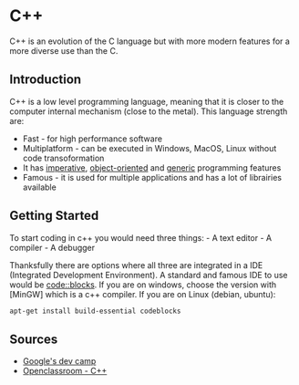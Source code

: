 # C++

C++ is an evolution of the C language but with more modern features for a more diverse use than the C.

## Introduction

C++ is a low level programming language, meaning that it is closer to the computer internal mechanism (close to the metal).
This language strength are:

- Fast - for high performance software
- Multiplatform - can be executed in Windows, MacOS, Linux without code transoformation
- It has [imperative](https://en.wikipedia.org/wiki/Imperative_programming), [object-oriented](https://en.wikipedia.org/wiki/Object-oriented_programming) and [generic](https://en.wikipedia.org/wiki/Generic_programming) programming features
- Famous - it is used for multiple applications and has a lot of librairies available

## Getting Started

To start coding in c++ you would need three things:
    - A text editor
    - A compiler
    - A debugger

Thanksfully there are options where all three are integrated in a IDE (Integrated Development Environment).
A standard and famous IDE to use would be [code::blocks](http://www.codeblocks.org/downloads/26). If you are on windows, choose the version with [MinGW] which is a c++ compiler.
If you are on Linux (debian, ubuntu):

```bash
apt-get install build-essential codeblocks
```

## Sources

- [Google's dev camp](https://techdevguide.withgoogle.com/paths/foundational/sequence-2/coding-question-minesweeper/#)
- [Openclassroom - C++](https://openclassrooms.com/courses/programmez-avec-le-langage-c)